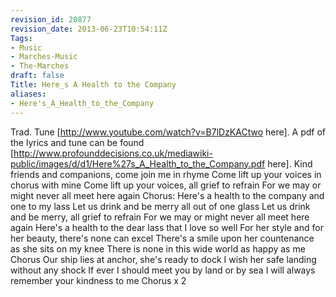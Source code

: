 ```yaml
---
revision_id: 20877
revision_date: 2013-06-23T10:54:11Z
Tags:
- Music
- Marches-Music
- The-Marches
draft: false
Title: Here_s A Health to the Company
aliases:
- Here's_A_Health_to_the_Company
---
```

Trad. Tune [http://www.youtube.com/watch?v=B7lDzKACtwo here].
A pdf of the lyrics and tune can be found [http://www.profounddecisions.co.uk/mediawiki-public/images/d/d1/Here%27s_A_Health_to_the_Company.pdf here]. 
Kind friends and companions, come join me in rhyme
Come lift up your voices in chorus with mine
Come lift up your voices, all grief to refrain
For we may or might never all meet here again
Chorus:
Here's a health to the company and one to my lass
Let us drink and be merry all out of one glass
Let us drink and be merry, all grief to refrain
For we may or might never all meet here again
Here's a health to the dear lass that I love so well
For her style and for her beauty, there's none can excel
There's a smile upon her countenance as she sits on my knee
There is none in this wide world as happy as me
Chorus
Our ship lies at anchor, she's ready to dock
I wish her safe landing without any shock
If ever I should meet you by land or by sea
I will always remember your kindness to me
Chorus x 2